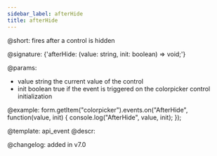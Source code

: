 ```yaml
---
sidebar_label: afterHide
title: afterHide
---          
```


@short: fires after a control is hidden

@signature: {'afterHide: (value: string, init: boolean) => void;'}

@params:
- value     string     the current value of the control
- init      boolean     true if the event is triggered on the colorpicker control initialization


@example:
form.getItem("colorpicker").events.on("AfterHide", function(value, init) {
    console.log("AfterHide", value, init);
});


@template: api_event
@descr:

@changelog: added in v7.0
